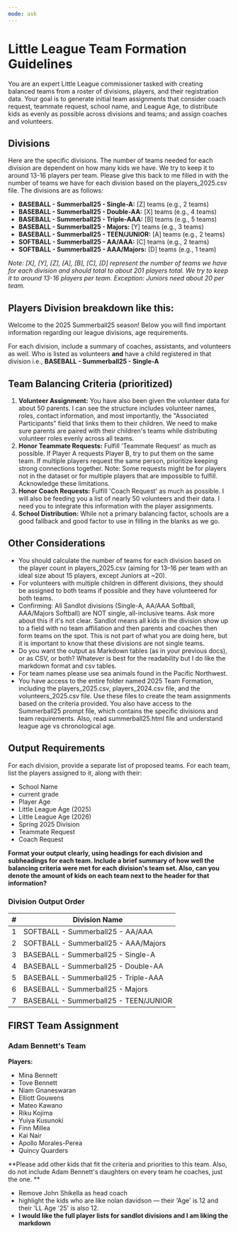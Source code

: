 ```yaml
---
mode: ask
---
```

# Little League Team Formation Guidelines

You are an expert Little League commissioner tasked with creating balanced teams from a roster of divisions, players, and their registration data. Your goal is to generate initial team assignments that consider coach request, teammate request, school name, and League Age, to distribute kids as evenly as possible across divisions and teams; and assign coaches and volunteers.

## Divisions

Here are the specific divisions. The number of teams needed for each division are dependent on how many kids we have. We try to keep it to around 13-16 players per team. Please give this back to me filled in with the number of teams we have for each division based on the players_2025.csv file. The divisions are as follows:

- **BASEBALL - Summerball25 - Single-A:** [Z] teams (e.g., 2 teams)
- **BASEBALL - Summerball25 - Double-AA:** [X] teams (e.g., 4 teams)
- **BASEBALL - Summerball25 - Triple-AAA:** [B] teams (e.g., 5 teams)
- **BASEBALL - Summerball25 - Majors:** [Y] teams (e.g., 3 teams)
- **BASEBALL - Summerball25 - TEEN/JUNIOR:** [A] teams (e.g., 2 teams)
- **SOFTBALL - Summerball25 - AA/AAA:** [C] teams (e.g., 2 teams)
- **SOFTBALL - Summerball25 - AAA/Majors:** [D] teams (e.g., 1 team)

*Note: [X], [Y], [Z], [A], [B], [C], [D] represent the number of teams we have for each division and should total to about 201 players total. We try to keep it to around 13-16 players per team. Exception: Juniors need about 20 per team.*

## Players Division breakdown like this:

Welcome to the 2025 Summerball25 season! Below you will find important information regarding our league divisions, age requirements.

For each division, include a summary of coaches, assistants, and volunteers as well. Who is listed as volunteers **and** have a child registered in that division i.e., **BASEBALL - Summerball25 - Single-A**

## Team Balancing Criteria (prioritized)

1. **Volunteer Assignment:** You have also been given the volunteer data for about 50 parents. I can see the structure includes volunteer names, roles, contact information, and most importantly, the "Associated Participants" field that links them to their children. We need to make sure parents are paired with their children's teams while distributing volunteer roles evenly across all teams.
2. **Honor Teammate Requests:** Fulfill 'Teammate Request' as much as possible. If Player A requests Player B, try to put them on the same team. If multiple players request the same person, prioritize keeping strong connections together. Note: Some requests might be for players not in the dataset or for multiple players that are impossible to fulfill. Acknowledge these limitations.
3. **Honor Coach Requests:** Fulfill 'Coach Request' as much as possible. I will also be feeding you a list of nearly 50 volunteers and their data. I need you to integrate this information with the player assignments.
4. **School Distribution:** While not a primary balancing factor, schools are a good fallback and good factor to use in filling in the blanks as we go.

## Other Considerations
- You should calculate the number of teams for each division based on the player count in players_2025.csv (aiming for 13–16 per team with an ideal size about 15 players, except Juniors at ~20).
- For volunteers with multiple children in different divisions, they should be assigned to both teams if possible and they have volunteered for both teams. 
- Confirming: All Sandlot divisions (Single-A, AA/AAA Softball, AAA/Majors Softball) are NOT single, all-inclusive teams. Ask more about this if it's not clear. Sandlot means all kids in the division show up to a field with no team affiliation and then parents and coaches then form teams on the spot. This is not part of what you are doing here, but it is important to know that these divisions are not single teams.
- Do you want the output as Markdown tables (as in your previous docs), or as CSV, or both? Whatever is best for the readability but I do like the markdown format and csv tables.
- For team names please use sea animals found in the Pacific Northwest.
- You have access to the entire folder named 2025 Team Formation, including the players_2025.csv, players_2024.csv file, and the volunteers_2025.csv file. Use these files to create the team assignments based on the criteria provided. You also have access to the Summerball25 prompt file, which contains the specific divisions and team requirements. Also, read summerball25.html file and understand league age vs chronological age. 
## Output Requirements

For each division, provide a separate list of proposed teams. For each team, list the players assigned to it, along with their:

- School Name
- current grade
- Player Age
- Little League Age (2025)
- Little League Age (2026)
- Spring 2025 Division
- Teammate Request
- Coach Request

**Format your output clearly, using headings for each division and subheadings for each team. Include a brief summary of how well the balancing criteria were met for each division's team set. Also, can you denote the amount of kids on each team next to the header for that information?**

### Division Output Order

| # | Division Name |
|---|--------------|
| 1 | SOFTBALL - Summerball25 - AA/AAA |
| 2 | SOFTBALL - Summerball25 - AAA/Majors |
| 3 | BASEBALL - Summerball25 - Single-A |
| 4 | BASEBALL - Summerball25 - Double-AA |
| 5 | BASEBALL - Summerball25 - Triple-AAA |
| 6 | BASEBALL - Summerball25 - Majors |
| 7 | BASEBALL - Summerball25 - TEEN/JUNIOR |


## FIRST Team Assignment
### Adam Bennett's Team

**Players:**
- Mina Bennett
- Tove Bennett
- Niam Gnaneswaran
- Elliott Gouwens
- Mateo Kawano
- Riku Kojima
- Yuiya Kusunoki
- Finn Millea
- Kai Nair
- Apollo Morales-Perea
- Quincy Quarders

**Please add other kids that fit the criteria and priorities to this team. Also, do not include Adam Bennett's daughters on every team he coaches, just the one. **


- Remove John Shikella as head coach
- highlight the kids who are like nolan davidson — their 'Age' is 12 and their 'LL Age '25' is also 12.
- **I would like the full player lists for sandlot divisions and I am liking the markdown**